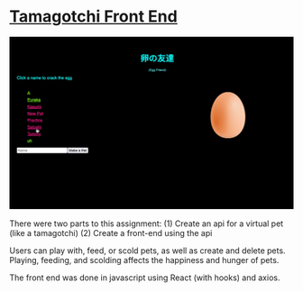 # [Tamagotchi Front End](https://tamagotchi-front-end-victoriatiller.netlify.app/)

<!-- ![SDG](./docs/button.png) -->

![demo](./src/images/tamagotchiExample.gif)

There were two parts to this assignment:
(1) Create an api for a virtual pet (like a tamagotchi)
(2) Create a front-end using the api

Users can play with, feed, or scold pets, as well as create and delete pets. Playing, feeding, and scolding affects the happiness and hunger of pets.

The front end was done in javascript using React (with hooks) and axios.

